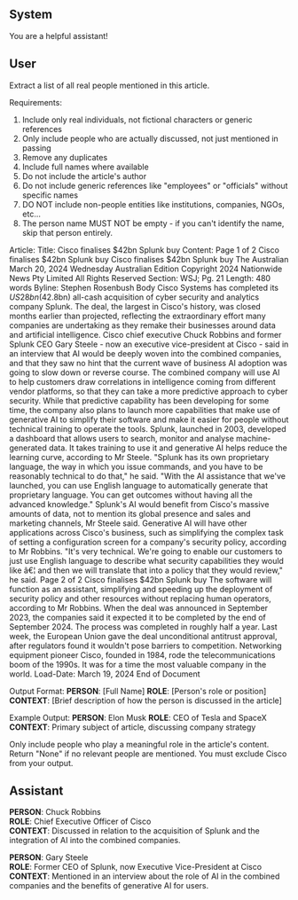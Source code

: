 ## System

You are a helpful assistant!

## User


Extract a list of all real people mentioned in this article.

Requirements:
1. Include only real individuals, not fictional characters or generic references
2. Only include people who are actually discussed, not just mentioned in passing
3. Remove any duplicates
4. Include full names where available
5. Do not include the article's author
6. Do not include generic references like "employees" or "officials" without specific names
7. DO NOT include non-people entities like institutions, companies, NGOs, etc...
8. The person name MUST NOT be empty - if you can't identify the name, skip that person entirely.

Article:
Title: Cisco finalises $42bn Splunk buy
Content: Page 1 of 2
Cisco finalises $42bn Splunk buy
Cisco finalises $42bn Splunk buy
The Australian
March 20, 2024 Wednesday
Australian Edition
Copyright 2024 Nationwide News Pty Limited All Rights Reserved
Section: WSJ; Pg. 21
Length: 480 words
Byline: Stephen Rosenbush
Body
Cisco Systems has completed its $US28bn ($42.8bn) all-cash acquisition of cyber security and analytics company 
Splunk.
The deal, the largest in Cisco's history, was closed months earlier than projected, reflecting the extraordinary effort 
many companies are undertaking as they remake their businesses around data and artificial intelligence.
Cisco chief executive Chuck Robbins and former Splunk CEO Gary Steele - now an executive vice-president at 
Cisco - said in an interview that AI would be deeply woven into the combined companies, and that they saw no hint 
that the current wave of business AI adoption was going to slow down or reverse course.
The combined company will use AI to help customers draw correlations in intelligence coming from different vendor 
platforms, so that they can take a more predictive approach to cyber security. While that predictive capability has 
been developing for some time, the company also plans to launch more capabilities that make use of generative AI 
to simplify their software and make it easier for people without technical training to operate the tools.
Splunk, launched in 2003, developed a dashboard that allows users to search, monitor and analyse machine-
generated data. It takes training to use it and generative AI helps reduce the learning curve, according to Mr Steele. 
"Splunk has its own proprietary language, the way in which you issue commands, and you have to be reasonably 
technical to do that," he said.
"With the AI assistance that we've launched, you can use English language to automatically generate that 
proprietary language. You can get outcomes without having all the advanced knowledge." Splunk's AI would benefit 
from Cisco's massive amounts of data, not to mention its global presence and sales and marketing channels, Mr 
Steele said.
Generative AI will have other applications across Cisco's business, such as simplifying the complex task of setting 
a configuration screen for a company's security policy, according to Mr Robbins. "It's very technical. We're going to 
enable our customers to just use English language to describe what security capabilities they would like â€¦ and 
then we will translate that into a policy that they would review," he said.
Page 2 of 2
Cisco finalises $42bn Splunk buy
The software will function as an assistant, simplifying and speeding up the deployment of security policy and other 
resources without replacing human operators, according to Mr Robbins.
When the deal was announced in September 2023, the companies said it expected it to be completed by the end of 
September 2024. The process was completed in roughly half a year. Last week, the European Union gave the deal 
unconditional antitrust approval, after regulators found it wouldn't pose barriers to competition. Networking 
equipment pioneer Cisco, founded in 1984, rode the telecommunications boom of the 1990s. It was for a time the 
most valuable company in the world.
Load-Date: March 19, 2024
End of Document

Output Format:
**PERSON**: [Full Name]
**ROLE**: [Person's role or position]
**CONTEXT**: [Brief description of how the person is discussed in the article]

Example Output:
**PERSON**: Elon Musk
**ROLE**: CEO of Tesla and SpaceX
**CONTEXT**: Primary subject of article, discussing company strategy

Only include people who play a meaningful role in the article's content. Return "None" if no relevant people are mentioned.
You must exclude Cisco from your output.


## Assistant

**PERSON**: Chuck Robbins  
**ROLE**: Chief Executive Officer of Cisco  
**CONTEXT**: Discussed in relation to the acquisition of Splunk and the integration of AI into the combined companies.

**PERSON**: Gary Steele  
**ROLE**: Former CEO of Splunk, now Executive Vice-President at Cisco  
**CONTEXT**: Mentioned in an interview about the role of AI in the combined companies and the benefits of generative AI for users.

